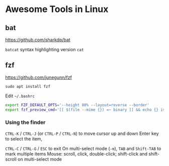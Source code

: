 # Awesome Tools in Linux

## bat
https://github.com/sharkdp/bat

`batcat` syntax highlighting version `cat`

## fzf
https://github.com/junegunn/fzf

```
sudo apt install fzf
```
Edit `~/.bashrc`

```bash
export FZF_DEFAULT_OPTS='--height 80% --layout=reverse --border'
export fzf_preview_cmd='[[ $(file --mime {}) =~ binary ]] && echo {} is a binary file || (batcat --color=always {} || highlight -O ansi -l {} || cat {}) 2> /dev/null | head -500' 
```
### Using the finder
`CTRL-K` / `CTRL-J` (or `CTRL-P` / `CTRL-N`) to move cursor up and down
Enter key to select the item, 

`CTRL-C` / `CTRL-G` / `ESC` to exit
On multi-select mode (`-m`), `TAB` and `Shift-TAB` to mark multiple items
Mouse: scroll, click, double-click; shift-click and shift-scroll on multi-select mode
